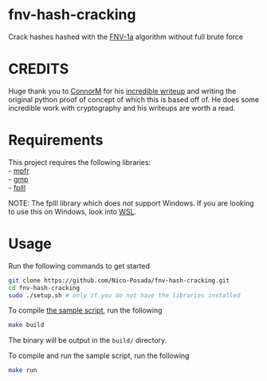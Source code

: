# fnv-hash-cracking
Crack hashes hashed with the [FNV-1a](https://en.wikipedia.org/wiki/Fowler–Noll–Vo_hash_function#FNV-1a_hash) algorithm without full brute force

# CREDITS
Huge thank you to [ConnorM](https://connor-mccartney.github.io) for his [incredible writeup](https://connor-mccartney.github.io/cryptography/other/Trying-to-crack-COD-FNV-hashes) and writing the original python proof of concept of which this is based off of. He does some incredible work with cryptography and his writeups are worth a read.

# Requirements
This project requires the following libraries:<br/>
    - [mpfr](https://www.mpfr.org)<br/>
    - [gmp](https://gmplib.org)<br/>
    - [fplll](https://github.com/fplll/fplll)<br/>
    
NOTE: The fplll library which does *not* support Windows. If you are looking to use this on Windows, look into [WSL](https://learn.microsoft.com/en-us/windows/wsl/install).

# Usage
Run the following commands to get started
```bash
git clone https://github.com/Nico-Posada/fnv-hash-cracking.git
cd fnv-hash-cracking
sudo ./setup.sh # only if you do not have the libraries installed
```

To compile [the sample script](src/main.cpp), run the following
```bash
make build
```
The binary will be output in the `build/` directory.

To compile and run the sample script, run the following 
```bash
make run
```